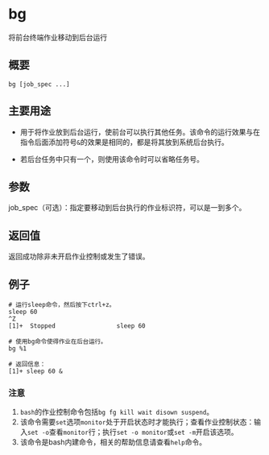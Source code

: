 bg
===

将前台终端作业移动到后台运行

## 概要

```shell
bg [job_spec ...]
```

## 主要用途

- 用于将作业放到后台运行，使前台可以执行其他任务。该命令的运行效果与在指令后面添加符号`&`的效果是相同的，都是将其放到系统后台执行。

- 若后台任务中只有一个，则使用该命令时可以省略任务号。

## 参数

job_spec（可选）：指定要移动到后台执行的作业标识符，可以是一到多个。

## 返回值

返回成功除非未开启作业控制或发生了错误。

## 例子

```shell
# 运行sleep命令，然后按下ctrl+z。
sleep 60
^Z
[1]+  Stopped                 sleep 60

# 使用bg命令使得作业在后台运行。
bg %1

# 返回信息：
[1]+ sleep 60 &
```

### 注意

1. `bash`的作业控制命令包括`bg fg kill wait disown suspend`。
2. 该命令需要`set`选项`monitor`处于开启状态时才能执行；查看作业控制状态：输入`set -o`查看`monitor`行；执行`set -o monitor`或`set -m`开启该选项。
3. 该命令是bash内建命令，相关的帮助信息请查看`help`命令。



